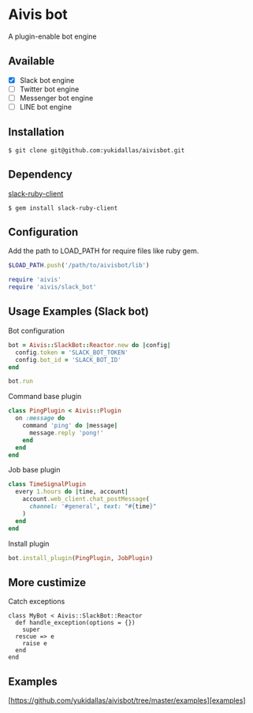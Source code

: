 # Aivis bot

A plugin-enable bot engine

## Available

- [x] Slack bot engine
- [ ] Twitter bot engine
- [ ] Messenger bot engine
- [ ] LINE bot engine

## Installation
```
$ git clone git@github.com:yukidallas/aivisbot.git
```

## Dependency
[slack-ruby-client][slack-ruby-client]
```
$ gem install slack-ruby-client
```

[slack-ruby-client]: https://github.com/slack-ruby/slack-ruby-client

## Configuration

Add the path to LOAD_PATH for require files like ruby gem.
```ruby
$LOAD_PATH.push('/path/to/aivisbot/lib')

require 'aivis'
require 'aivis/slack_bot'
```

## Usage Examples (Slack bot)

Bot configuration
```ruby
bot = Aivis::SlackBot::Reactor.new do |config|
  config.token = 'SLACK_BOT_TOKEN'
  config.bot_id = 'SLACK_BOT_ID'
end

bot.run
```

Command base plugin
```ruby
class PingPlugin < Aivis::Plugin
  on :message do
    command 'ping' do |message|
      message.reply 'pong!'
    end
  end
end
```

Job base plugin
```ruby
class TimeSignalPlugin
  every 1.hours do |time, account|
    account.web_client.chat_postMessage(
      channel: '#general', text: "#{time}"
    )
  end
end
```

Install plugin
```ruby
bot.install_plugin(PingPlugin, JobPlugin)
```

## More custimize
Catch exceptions
```
class MyBot < Aivis::SlackBot::Reactor
  def handle_exception(options = {})
    super
  rescue => e
    raise e
  end
end
```

## Examples
[https://github.com/yukidallas/aivisbot/tree/master/examples][examples]

[examples]: https://github.com/yukidallas/aivisbot/tree/master/examples

